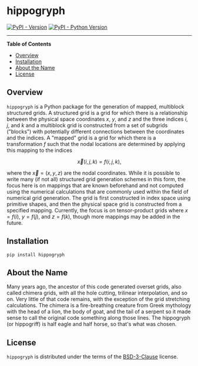 # hippogryph

[![PyPI - Version](https://img.shields.io/pypi/v/hippogryph.svg)](https://pypi.org/project/hippogryph)
[![PyPI - Python Version](https://img.shields.io/pypi/pyversions/hippogryph.svg)](https://pypi.org/project/hippogryph)

-----

**Table of Contents**

- [Overview](#overview)
- [Installation](#installation)
- [About the Name](#about-the-name)
- [License](#license)

## Overview

`hippogryph` is a Python package for the generation of mapped, multiblock structured grids. A structured grid is a grid for which there is a relationship between the physical space coordinates $x$, $y$, and $z$ and the three indices $i$, $j$, and $k$ and a multiblock grid is constructed from a set of subgrids ("blocks") with potentially different connections between the coordinates and the indices. A "mapped" grid is a grid for which there is a transformation $f$ such that the nodal locations are determined by applying this mapping to the indices

$$\vec{x}(i,j,k) = f(i,j,k),$$

where the $\vec{x} = (x, y, z)$ are the nodal coordinates. While it is possible to write many (if not all) structured grid generation schemes in this form, the focus here is on mappings that are known beforehand and not computed using the numerical calculations that are commonly used within the field of numerical grid generation. The grid is first constructed in index space using primitive shapes, and then the physical space grid is constructed from a specified mapping. Currently, the focus is on tensor-product grids where $x=f(i)$, $y=f(j)$, and $z=f(k)$, though more mappings may be added in the future.

## Installation

```console
pip install hippogryph
```

## About the Name

Many years ago, the ancestor of this code generated overset grids, also called chimera grids, with all the hole cutting, trilinear interpolation, and so on. Very little of that code remains, with the exception of the grid stretching calculations. The chimera is a fire-breathing creature from Greek mythology with the head of a lion, the body of goat, and the tail of a serpent so it made sense to call the original code something along those lines. The hippogryph (or hippogriff) is half eagle and half horse, so that's what was chosen. 

## License

`hippogryph` is distributed under the terms of the [BSD-3-Clause](https://spdx.org/licenses/BSD-3-Clause.html) license.
